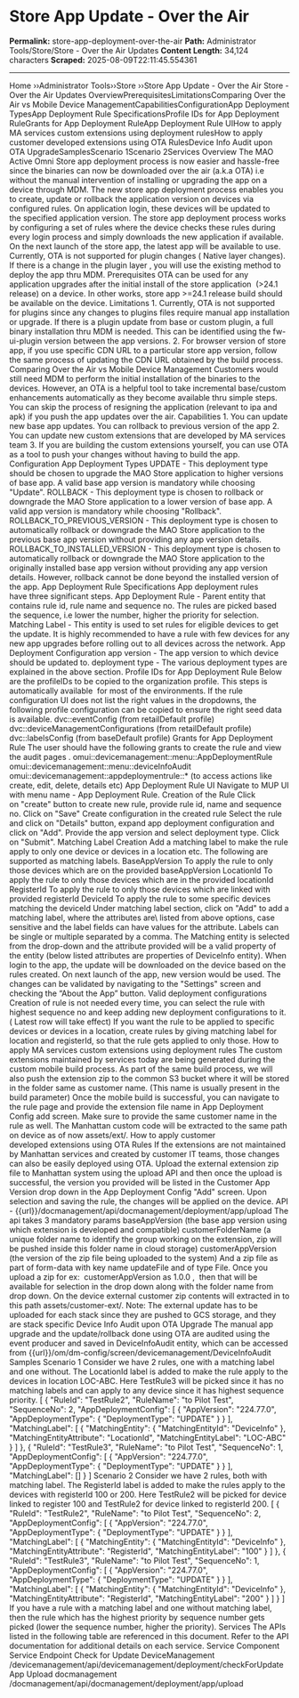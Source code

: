 # Store App Update - Over the Air

**Permalink:** store-app-deployment-over-the-air
**Path:** Administrator Tools/Store/Store - Over the Air Updates
**Content Length:** 34,124 characters
**Scraped:** 2025-08-09T22:11:45.554361

---

Home ››Administrator Tools››Store ››Store App Update - Over the Air Store - Over the Air Updates OverviewPrerequisitesLimitationsComparing Over the Air vs Mobile Device ManagementCapabilitiesConfigurationApp Deployment TypesApp Deployment Rule SpecificationsProfile IDs for App Deployment RuleGrants for App Deployment RuleApp Deployment Rule UIHow to apply MA services custom extensions using deployment rulesHow to apply customer developed extensions using OTA RulesDevice Info Audit upon OTA UpgradeSamplesScenario 1Scenario 2Services Overview The MAO Active Omni Store app deployment process is now easier and hassle-free since the binaries can now be downloaded over the air (a.k.a OTA) i.e without the manual intervention of installing or upgrading the app on a device through MDM. The new store app deployment process enables you to create, update or rollback the application version on devices via configured rules. On application login, these devices will be updated to the specified application version. The store app deployment process works by configuring a set of rules where the device checks these rules during every login process and simply downloads the new application if available. On the next launch of the store app, the latest app will be available to use. Currently, OTA is not supported for plugin changes ( Native layer changes). If there is a change in the plugin layer , you will use the existing method to deploy the app thru MDM. Prerequisites OTA can be used for any application upgrades after the initial install of the store application  (>24.1 release) on a device. In other works, store app >=24.1 release build should be available on the device. Limitations 1. Currently, OTA is not supported for plugins since any changes to plugins files require manual app installation or upgrade. If there is a plugin update from base or custom plugin, a full binary installation thru MDM is needed. This can be identified using the fw-ui-plugin version between the app versions. 2. For browser version of store app, if you use specific CDN URL to a particular store app version, follow the same process of updating the CDN URL obtained by the build process. Comparing Over the Air vs Mobile Device Management Customers would still need MDM to perform the initial installation of the binaries to the devices. However, an OTA is a helpful tool to take incremental base/custom enhancements automatically as they become available thru simple steps. You can skip the process of resigning the application (relevant to ipa and apk) if you push the app updates over the air. Capabilities 1. You can update new base app updates. You can rollback to previous version of the app 2. You can update new custom extensions that are developed by MA services team 3. If you are building the custom extensions yourself, you can use OTA as a tool to push your changes without having to build the app. Configuration App Deployment Types UPDATE - This deployment type should be chosen to upgrade the MAO Store application to higher versions of base app. A valid base app version is mandatory while choosing "Update". ROLLBACK - This deployment type is chosen to rollback or downgrade the MAO Store application to a lower version of base app. A valid app version is mandatory while choosing "Rollback". ROLLBACK_TO_PREVIOUS_VERSION - This deployment type is chosen to automatically rollback or downgrade the MAO Store application to the previous base app version without providing any app version details. ROLLBACK_TO_INSTALLED_VERSION - This deployment type is chosen to automatically rollback or downgrade the MAO Store application to the originally installed base app version without providing any app version details. However, rollback cannot be done beyond the installed version of the app. App Deployment Rule Specifications App deployment rules have three significant steps. App Deployment Rule - Parent entity that contains rule id, rule name and sequence no. The rules are picked based the sequence, i.e lower the number, higher the priority for selection. Matching Label - This entity is used to set rules for eligible devices to get the update. It is highly recommended to have a rule with few devices for any new app upgrades before rolling out to all devices across the network. App Deployment Configuration app version - The app version to which device should be updated to. deployment type - The various deployment types are explained in the above section. Profile IDs for App Deployment Rule Below are the profileIDs to be copied to the organization profile. This steps is automatically available  for most of the environments. If the rule configuration UI does not list the right values in the dropdowns, the following profile configuration can be copied to ensure the right seed data is available. dvc::eventConfig (from retailDefault profile) dvc::deviceManagementConfigurations (from retailDefault profile) dvc::labelsConfig (from baseDefault profile) Grants for App Deployment Rule The user should have the following grants to create the rule and view the audit pages . omui::devicemanagement::menu::AppDeploymentRule omui::devicemanagement::menu::deviceInfoAudit omui::devicemanagement::appdeploymentrule::* (to access actions like create, edit, delete, details etc) App Deployment Rule UI Navigate to MUP UI with menu name - App Deployment Rule. Creation of the Rule Click on "create" button to create new rule, provide rule id, name and sequence no. Click on "Save" Create configuration in the created rule Select the rule and click on "Details" button, expand app deployment configuration and click on "Add". Provide the app version and select deployment type. Click on "Submit". Matching Label Creation Add a matching label to make the rule apply to only one device or devices in a location etc. The following are supported as matching labels. BaseAppVersion To apply the rule to only those devices which are on the provided baseAppVersion LocationId To apply the rule to only those devices which are in the provided locationId RegisterId To apply the rule to only those devices which are linked with provided registerId DeviceId To apply the rule to some specific devices matching the deviceId Under matching label section, click on "Add" to add a matching label, where the attributes are\ listed from above options, case sensitive and the label fields can have values for the attribute. Labels can be single or multiple separated by a comma. The Matching entity is selected from the drop-down and the attribute provided will be a valid property of the entity (below listed attributes are properties of DeviceInfo entity). When login to the app, the update will be downloaded on the device based on the rules created. On next launch of the app, new version would be used. The changes can be validated by navigating to the "Settings" screen and checking the “About the App” button. Valid deployment configurations Creation of rule is not needed every time, you can select the rule with highest sequence no and keep adding new deployment configurations to it. ( Latest row will take effect) If you want the rule to be applied to specific devices or devices in a location, create rules by giving matching label for location and registerId, so that the rule gets applied to only those. How to apply MA services custom extensions using deployment rules The custom extensions maintained by services today are being generated during the custom mobile build process. As part of the same build process, we will also push the extension zip to the common S3 bucket where it will be stored in the folder same as customer name. (This name is usually present in the build parameter) Once the mobile build is successful, you can navigate to the rule page and provide the extension file name in App Deployment Config add screen. Make sure to provide the same customer name in the rule as well. The Manhattan custom code will be extracted to the same path on device as of now assets/ext/. How to apply customer developed extensions using OTA Rules If the extensions are not maintained by Manhattan services and created by customer IT teams, those changes can also be easily deployed using OTA. Upload the external extension zip file to Manhattan system using the upload API and then once the upload is successful, the version you provided will be listed in the Customer App Version drop down in the App Deployment Config "Add" screen. Upon selection and saving the rule, the changes will be applied on the device. API - {{url}}/docmanagement/api/docmanagement/deployment/app/upload The api takes 3 mandatory params baseAppVersion (the base app version using which extension is developed and compatible) customerFolderName (a unique folder name to identify the group working on the extension, zip will be pushed inside this folder name in cloud storage) customerAppVersion (the version of the zip file being uploaded to the system) And a zip file as part of form-data with key name updateFile and of type File. Once you upload a zip for ex:  customerAppVersion as 1.0.0 ,  then that will be available for selection in the drop down along with the folder name from drop down. On the device external customer zip contents will extracted in to this path assets/customer-ext/. Note: The external update has to be uploaded for each stack since they are pushed to GCS storage, and they are stack specific Device Info Audit upon OTA Upgrade The manual app upgrade and the update/rollback done using OTA are audited using the event producer and saved in DeviceInfoAudit entity, which can be accessed from {{url}}/om/dm-config/screen/devicemanagement/DeviceInfoAudit Samples Scenario 1 Consider we have 2 rules, one with a matching label and one without. The LocationId label is added to make the rule apply to the devices in location LOC-ABC. Here TestRule3 will be picked since it has no matching labels and can apply to any device since it has highest sequence priority. [ { "RuleId": "TestRule2", "RuleName": "to Pilot Test", "SequenceNo": 2, "AppDeploymentConfig": [ { "AppVersion": "224.77.0", "AppDeploymentType": { "DeploymentType": "UPDATE" } } ], "MatchingLabel": [ { "MatchingEntity": { "MatchingEntityId": "DeviceInfo" }, "MatchingEntityAttribute": "LocationId", "MatchingEntityLabel": "LOC-ABC" } ] }, { "RuleId": "TestRule3", "RuleName": "to Pilot Test", "SequenceNo": 1, "AppDeploymentConfig": [ { "AppVersion": "224.77.0", "AppDeploymentType": { "DeploymentType": "UPDATE" } } ], "MatchingLabel": [] } ] Scenario 2 Consider we have 2 rules, both with matching label. The RegisterId label is added to make the rules apply to the devices with registerId 100 or 200. Here TestRule2 will be picked for device linked to register 100 and TestRule2 for device linked to registerId 200. [ { "RuleId": "TestRule2", "RuleName": "to Pilot Test", "SequenceNo": 2, "AppDeploymentConfig": [ { "AppVersion": "224.77.0", "AppDeploymentType": { "DeploymentType": "UPDATE" } } ], "MatchingLabel": [ { "MatchingEntity": { "MatchingEntityId": "DeviceInfo" }, "MatchingEntityAttribute": "RegisterId", "MatchingEntityLabel": "100" } ] }, { "RuleId": "TestRule3", "RuleName": "to Pilot Test", "SequenceNo": 1, "AppDeploymentConfig": [ { "AppVersion": "224.77.0", "AppDeploymentType": { "DeploymentType": "UPDATE" } } ], "MatchingLabel": [ { "MatchingEntity": { "MatchingEntityId": "DeviceInfo" }, "MatchingEntityAttribute": "RegisterId", "MatchingEntityLabel": "200" } ] } ] If you have a rule with a matching label and one without matching label, then the rule which has the highest priority by sequence number gets picked (lower the sequence number, higher the priority). Services The APIs listed in the following table are referenced in this document. Refer to the API documentation for additional details on each service. Service Component Service Endpoint Check for Update DeviceManagement /devicemanagement/api/devicemanagement/deployment/checkForUpdate App Upload docmanagement /docmanagement/api/docmanagement/deployment/app/upload